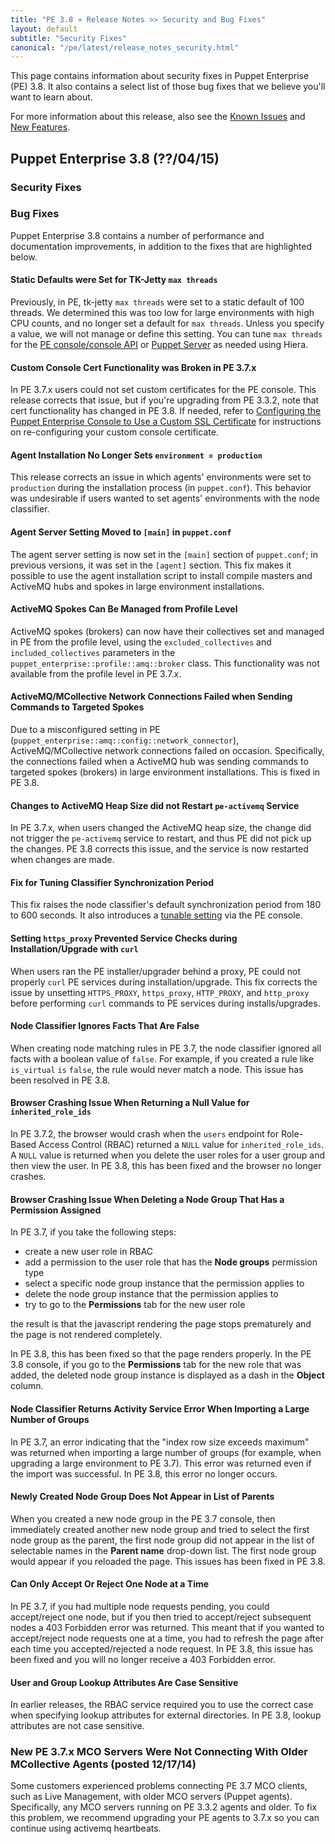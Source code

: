```yaml
---
title: "PE 3.8 » Release Notes >> Security and Bug Fixes"
layout: default
subtitle: "Security Fixes"
canonical: "/pe/latest/release_notes_security.html"
---
```


This page contains information about security fixes in Puppet Enterprise (PE) 3.8. It also contains a select list of those bug fixes that we believe you'll want to learn about.

For more information about this release, also see the [Known Issues](./release_notes_known_issues.html) and [New Features](./release_notes.html).

## Puppet Enterprise 3.8 (??/04/15)

### Security Fixes

### Bug Fixes

Puppet Enterprise 3.8 contains a number of performance and documentation improvements, in addition to the fixes that are highlighted below.

#### Static Defaults were Set for TK-Jetty `max threads`

Previously, in PE, tk-jetty `max threads` were set to a static default of 100 threads. We determined this was too low for large environments with high CPU counts, and no longer set a default for `max threads`. Unless you specify a value, we will not manage or define this setting. You can tune `max threads` for the [PE console/console API](./console_config.html#tuning-max-threads-on-the-pe-console-and-console-api) or [Puppet Server](./config_puppetserver.html#tuning-max-threads-on-puppet-server) as needed using Hiera.

#### Custom Console Cert Functionality was Broken in PE 3.7.x

In PE 3.7.x users could not set custom certificates for the PE console. This release corrects that issue, but if you're upgrading from PE 3.3.2, note that cert functionality has changed in PE 3.8. If needed, refer to [Configuring the Puppet Enterprise Console to Use a Custom SSL Certificate](./custom_console_cert.html) for instructions on re-configuring your custom console certificate.

#### Agent Installation No Longer Sets `environment = production` 

This release corrects an issue in which agents' environments were set to `production` during the installation process (in `puppet.conf`). This behavior was undesirable if users wanted to set agents' environments with the node classifier. 

#### Agent Server Setting Moved to `[main]` in `puppet.conf`

The agent server setting is now set in the `[main]` section of `puppet.conf`; in previous versions, it was set in the `[agent]` section. This fix makes it possible to use the agent installation script to install compile masters and ActiveMQ hubs and spokes in large environment installations. 

#### ActiveMQ Spokes Can Be Managed from Profile Level

ActiveMQ spokes (brokers) can now have their collectives set and managed in PE from the profile level, using the `excluded_collectives` and `included_collectives` parameters in the `puppet_enterprise::profile::amq::broker` class. This functionality was not available from the profile level in PE 3.7.x. 

#### ActiveMQ/MCollective Network Connections Failed when Sending Commands to Targeted Spokes

Due to a misconfigured setting in PE (`puppet_enterprise::amq::config::network_connector`), ActiveMQ/MCollective network connections failed on occasion. Specifically, the connections failed when a ActiveMQ hub was sending commands to targeted spokes (brokers) in large environment installations. This is fixed in PE 3.8. 

#### Changes to ActiveMQ Heap Size did not Restart `pe-activemq` Service

In PE 3.7.x, when users changed the ActiveMQ heap size, the change did not trigger the `pe-activemq` service to restart, and thus PE did not pick up the changes. PE 3.8 corrects this issue, and the service is now restarted when changes are made. 

#### Fix for Tuning Classifier Synchronization Period

This fix raises the node classifier's default synchronization period from 180 to 600 seconds. It also introduces a [tunable setting](./console_config.html#tuning-the-classifier-synchronization-period) via the PE console. 

#### Setting `https_proxy` Prevented Service Checks during Installation/Upgrade with `curl`

When users ran the PE installer/upgrader behind a proxy, PE could not properly `curl` PE services during installation/upgrade. This fix corrects the issue by unsetting `HTTPS_PROXY`, `https_proxy`, `HTTP_PROXY`, and `http_proxy` before performing `curl` commands to PE services during installs/upgrades. 
 
#### Node Classifier Ignores Facts That Are False

When creating node matching rules in PE 3.7, the node classifier ignored all facts with a boolean value of `false`. For example, if you created a rule like `is_virtual` `is` `false`, the rule would never match a node. This issue has been resolved in PE 3.8.

#### Browser Crashing Issue When Returning a Null Value for `inherited_role_ids`

In PE 3.7.2, the browser would crash when the `users` endpoint for Role-Based Access Control (RBAC) returned a `NULL` value for `inherited_role_ids`. A `NULL` value is returned when you delete the user roles for a user group and then view the user. In PE 3.8, this has been fixed and the browser no longer crashes.

#### Browser Crashing Issue When Deleting a Node Group That Has a Permission Assigned

In PE 3.7, if you take the following steps:

- create a new user role in RBAC
- add a permission to the user role that has the **Node groups** permission type
- select a specific node group instance that the permission applies to
- delete the node group instance that the permission applies to
- try to go to the **Permissions** tab for the new user role 

the result is that the javascript rendering the page stops prematurely and the page is not rendered completely. 

In PE 3.8, this has been fixed so that the page renders properly. In the PE 3.8 console, if you go to the **Permissions** tab for the new role that was added, the deleted node group instance is displayed as a dash in the **Object** column.

#### Node Classifier Returns Activity Service Error When Importing a Large Number of Groups

In PE 3.7, an error indicating that the "index row size exceeds maximum" was returned when importing a large number of groups (for example, when upgrading a large environment to PE 3.7). This error was returned even if the import was successful. In PE 3.8, this error no longer occurs. 

#### Newly Created Node Group Does Not Appear in List of Parents

When you created a new node group in the PE 3.7 console, then immediately created another new node group and tried to select the first node group as the parent, the first node group did not appear in the list of selectable names in the **Parent name** drop-down list. The first node group would appear if you reloaded the page. This issues has been fixed in PE 3.8.

#### Can Only Accept Or Reject One Node at a Time

In PE 3.7, if you had multiple node requests pending, you could accept/reject one node, but if you then tried to accept/reject subsequent nodes a 403 Forbidden error was returned. This meant that if you wanted to accept/reject node requests one at a time, you had to refresh the page after each time you accepted/rejected a node request. In PE 3.8, this issue has been fixed and you will no longer receive a 403 Forbidden error.

#### User and Group Lookup Attributes Are Case Sensitive

In earlier releases, the RBAC service required you to use the correct case when specifying lookup attributes for external directories. In PE 3.8, lookup attributes are not case sensitive.

###  New PE 3.7.x MCO Servers Were Not Connecting With Older MCollective Agents (posted 12/17/14)

Some customers experienced problems connecting PE 3.7 MCO clients, such as Live Management, with older MCO servers (Puppet agents). Specifically, any MCO servers running on PE 3.3.2 agents and older. To fix this problem, we recommend upgrading your PE agents to 3.7.x so you can continue using activemq heartbeats.


